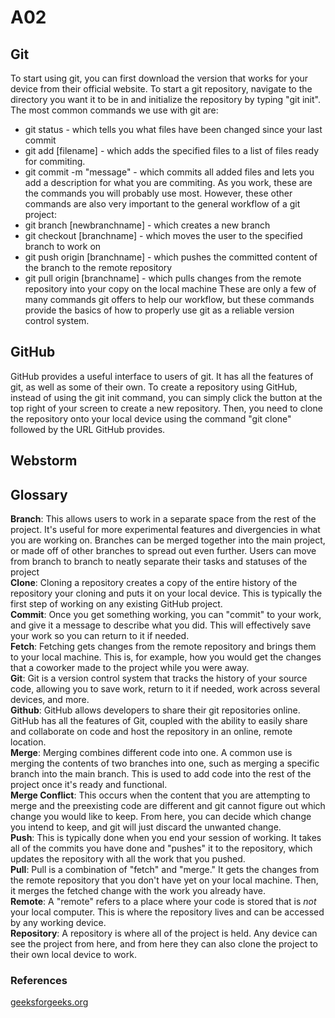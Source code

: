 # A02

## Git
To start using git, you can first download the version that works for your device from their official website. To start a git repository, navigate to the directory you want it to be in and initialize the repository by typing "git init". The most common commands we use with git are: 
- git status - which tells you what files have been changed since your last commit
- git add [filename] - which adds the specified files to a list of files ready for commiting.
- git commit -m "message" - which commits all added files and lets you add a description for what you are commiting.
As you work, these are the commands you will probably use most. However, these other commands are also very important to the general workflow of a git project:
- git branch [newbranchname] - which creates a new branch
- git checkout [branchname] - which moves the user to the specified branch to work on
- git push origin [branchname] - which pushes the committed content of the branch to the remote repository
- git pull origin [branchname] - which pulls changes from the remote repository into your copy on the local machine
These are only a few of many commands git offers to help our workflow, but these commands provide the basics of how to properly use git as a reliable version control system.
## GitHub
GitHub provides a useful interface to users of git. It has all the features of git, as well as some of their own. To create a repository using GitHub, instead of using the git init command, you can simply click the button at the top right of your screen to create a new repository. Then, you need to clone the repository onto your local device using the command "git clone" followed by the URL GitHub provides.
## Webstorm

## Glossary
<strong>Branch</strong>: This allows users to work in a separate space from the rest of the project. It's useful for more experimental features and divergencies in what you are working on. Branches can be merged together into the main project, or made off of other branches to spread out even further. Users can move from branch to branch to neatly separate their tasks and statuses of the project
<br><strong>Clone</strong>: Cloning a repository creates a copy of the entire history of the repository your cloning and puts it on your local device. This is typically the first step of working on any existing GitHub project.
<br><strong>Commit</strong>: Once you get something working, you can "commit" to your work, and give it a message to describe what you did. This will effectively save your work so you can return to it if needed.
<br><strong>Fetch</strong>: Fetching gets changes from the remote repository and brings them to your local machine. This is, for example, how you would get the changes that a coworker made to the project while you were away.
<br><strong>Git</strong>: Git is a version control system that tracks the history of your source code, allowing you to save work, return to it if needed, work across several devices, and more.
<br><strong>Github</strong>: GitHub allows developers to share their git repositories online. GitHub has all the features of Git, coupled with the ability to easily share and collaborate on code and host the repository in an online, remote location.
<br><strong>Merge</strong>: Merging combines different code into one. A common use is merging the contents of two branches into one, such as merging a specific branch into the main branch. This is used to add code into the rest of the project once it's ready and functional.
<br><strong>Merge Conflict</strong>: This occurs when the content that you are attempting to merge and the preexisting code are different and git cannot figure out which change you would like to keep. From here, you can decide which change you intend to keep, and git will just discard the unwanted change.
<br><strong>Push</strong>: This is typically done when you end your session of working. It takes all of the commits you have done and "pushes" it to the repository, which updates the repository with all the work that you pushed.
<br><strong>Pull</strong>: Pull is a combination of "fetch" and "merge." It gets the changes from the remote repository that you don't have yet on your local machine. Then, it merges the fetched change with the work you already have.
<br><strong>Remote</strong>: A "remote" refers to a place where your code is stored that is <em>not</em> your local computer. This is where the repository lives and can be accessed by any working device.
<br><strong>Repository</strong>: A repository is where all of the project is held. Any device can see the project from here, and from here they can also clone the project to their own local device to work.

### References
<a href="https://www.geeksforgeeks.org/" target=_blank>geeksforgeeks.org</a>
